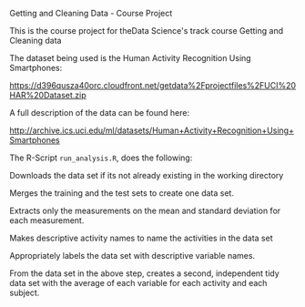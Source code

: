 Getting and Cleaning Data - Course Project

This is the course project for theData Science's track course Getting and Cleaning data

The dataset being used is the Human Activity Recognition Using Smartphones:

https://d396qusza40orc.cloudfront.net/getdata%2Fprojectfiles%2FUCI%20HAR%20Dataset.zip

A full description of the data can be found here:

http://archive.ics.uci.edu/ml/datasets/Human+Activity+Recognition+Using+Smartphones

The R-Script `run_analysis.R`, does the following:

Downloads the data set if its not already existing in the working directory

Merges the training and the test sets to create one data set.

Extracts only the measurements on the mean and standard deviation for each measurement.

Makes descriptive activity names to name the activities in the data set

Appropriately labels the data set with descriptive variable names.

From the data set in the above step, creates a second, independent tidy data set with the average of each variable for each activity and each subject.

